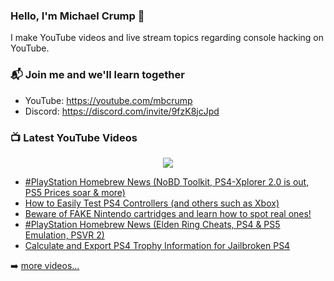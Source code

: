 ### Hello, I'm Michael Crump 👋

I make YouTube videos and live stream topics regarding console hacking on YouTube. 

### 📬 Join me and we'll learn together

- YouTube: https://youtube.com/mbcrump
- Discord: https://discord.com/invite/9fzK8jcJpd

### 📺 Latest YouTube Videos

<div align="center">

[<img src="https://img.shields.io/badge/-Subscribe-red?style=for-the-badge&logo=youtube&logoColor=white"/>](https://www.youtube.com/c/mbcrump?sub_confirmation=1)

</div>

<!-- YOUTUBE:START -->
- [#PlayStation Homebrew News &lpar;NoBD Toolkit, PS4-Xplorer 2.0 is out, PS5 Prices soar &amp; more&rpar;](https://www.youtube.com/watch?v=JUnkCjwQ3rs)
- [How to Easily Test PS4 Controllers &lpar;and others such as Xbox&rpar;](https://www.youtube.com/watch?v=4p3KlrPQBhg)
- [Beware of FAKE Nintendo cartridges and learn how to spot real ones!](https://www.youtube.com/watch?v=fOynsiDSQm0)
- [#PlayStation Homebrew News &lpar;Elden Ring Cheats, PS4 &amp; PS5 Emulation, PSVR 2&rpar;](https://www.youtube.com/watch?v=cey3atqx26U)
- [Calculate and Export PS4 Trophy Information for Jailbroken PS4](https://www.youtube.com/watch?v=f--l-eFf8Cs)
<!-- YOUTUBE:END -->

➡️ [more videos...](https://youtube.com/mbcrump)

